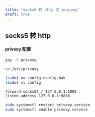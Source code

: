 ```yaml
---
title: "socks5 转 http 之 privoxy"
draft: true
---
```


## socks5 转 http 

#### privoxy 配置 

```sh
yay -S privoxy

cd /etc/privoxy

(sudo) mv config config.bak
(sudo) vi config

forward-socks5t / 127.0.0.1:1080 .
listen-address 127.0.0.1:9888

sudo systemctl restart privoxy.service
sudo systemctl enable privoxy.service
```
